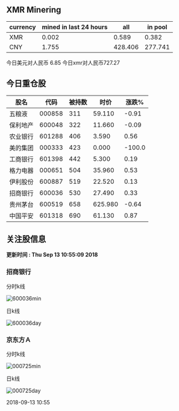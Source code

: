 ## XMR Minering

|currency|mined in last 24 hours|all|in pool|
|---|---|---|---|
|XMR|0.002|0.589|0.382|
|CNY|1.755|428.406|277.741|

今日美元对人民币 6.85	今日xmr对人民币727.27


## 今日重仓股 

|股名|代码|被持数|时价|涨跌%|
|---|---|---|---|---|
|五粮液|000858|311|59.110|-0.91|
|保利地产|600048|322|11.660|-0.09|
|农业银行|601288|406|3.590|0.56|
|美的集团|000333|423|0.000|-100.0|
|工商银行|601398|442|5.300|0.19|
|格力电器|000651|504|35.960|0.53|
|伊利股份|600887|519|22.520|0.13|
|招商银行|600036|530|27.490|0.33|
|贵州茅台|600519|658|625.980|-0.64|
|中国平安|601318|690|61.130|0.87|

## 关注股信息
**更新时间 : Thu Sep 13 10:55:09 2018**
### 招商银行 
分时k线

![600036min](http://image.sinajs.cn/newchart/min/n/sh600036.gif)

日k线

![600036day](http://image.sinajs.cn/newchart/daily/n/sh600036.gif)

### 京东方Ａ 
分时k线

![000725min](http://image.sinajs.cn/newchart/min/n/sz000725.gif)

日k线

![000725day](http://image.sinajs.cn/newchart/daily/n/sz000725.gif)

2018-09-13 10:55